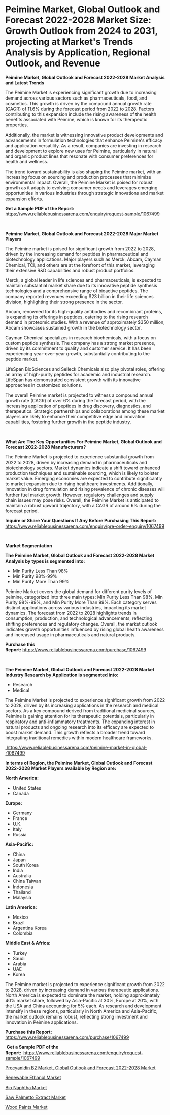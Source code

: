 <p><h1>Peimine Market, Global Outlook and Forecast 2022-2028 Market Size: Growth Outlook from 2024 to 2031, projecting at Market's Trends Analysis by Application, Regional Outlook, and Revenue</h1></p><p><strong>Peimine Market, Global Outlook and Forecast 2022-2028 Market Analysis and Latest Trends</strong></p>
<p><p>The Peimine Market is experiencing significant growth due to increasing demand across various sectors such as pharmaceuticals, food, and cosmetics. This growth is driven by the compound annual growth rate (CAGR) of 11.6% during the forecast period from 2022 to 2028. Factors contributing to this expansion include the rising awareness of the health benefits associated with Peimine, which is known for its therapeutic properties.</p><p>Additionally, the market is witnessing innovative product developments and advancements in formulation technologies that enhance Peimine's efficacy and application versatility. As a result, companies are investing in research and development to explore new uses for Peimine, particularly in natural and organic product lines that resonate with consumer preferences for health and wellness.</p><p>The trend toward sustainability is also shaping the Peimine market, with an increasing focus on sourcing and production processes that minimize environmental impact. Overall, the Peimine Market is poised for robust growth as it adapts to evolving consumer needs and leverages emerging opportunities in various industries through strategic innovations and market expansion efforts.</p></p>
<p><strong>Get a Sample PDF of the Report:&nbsp;</strong> <a href="https://www.reliablebusinessarena.com/enquiry/request-sample/1067499">https://www.reliablebusinessarena.com/enquiry/request-sample/1067499</a></p>
<p>&nbsp;</p>
<p><strong>Peimine Market, Global Outlook and Forecast 2022-2028 Major Market Players</strong></p>
<p><p>The Peimine market is poised for significant growth from 2022 to 2028, driven by the increasing demand for peptides in pharmaceutical and biotechnology applications. Major players such as Merck, Abcam, Cayman Chemical, TCI, and others are at the forefront of this market, leveraging their extensive R&D capabilities and robust product portfolios.</p><p>Merck, a global leader in life sciences and pharmaceuticals, is expected to maintain substantial market share due to its innovative peptide synthesis technologies and a comprehensive range of bioactive peptides. The company reported revenues exceeding $23 billion in their life sciences division, highlighting their strong presence in the sector.</p><p>Abcam, renowned for its high-quality antibodies and recombinant proteins, is expanding its offerings in peptides, catering to the rising research demand in proteomic studies. With a revenue of approximately $350 million, Abcam showcases sustained growth in the biotechnology sector.</p><p>Cayman Chemical specializes in research biochemicals, with a focus on custom peptide synthesis. The company has a strong market presence, driven by its commitment to quality and customer service. It has been experiencing year-over-year growth, substantially contributing to the peptide market.</p><p>LifeSpan BioSciences and Selleck Chemicals also play pivotal roles, offering an array of high-purity peptides for academic and industrial research. LifeSpan has demonstrated consistent growth with its innovative approaches in customized solutions.</p><p>The overall Peimine market is projected to witness a compound annual growth rate (CAGR) of over 6% during the forecast period, with the increasing application of peptides in drug discovery, diagnostics, and therapeutics. Strategic partnerships and collaborations among these market players are likely to enhance their competitive edge and innovation capabilities, fostering further growth in the peptide industry.</p></p>
<p>&nbsp;</p>
<p><strong>What Are The Key Opportunities For Peimine Market, Global Outlook and Forecast 2022-2028 Manufacturers?</strong></p>
<p><p>The Peimine Market is projected to experience substantial growth from 2022 to 2028, driven by increasing demand in pharmaceuticals and biotechnology sectors. Market dynamics indicate a shift toward enhanced production techniques and sustainable sourcing, which is likely to bolster market value. Emerging economies are expected to contribute significantly to market expansion due to rising healthcare investments. Additionally, innovation in drug formulation and rising prevalence of chronic diseases will further fuel market growth. However, regulatory challenges and supply chain issues may pose risks. Overall, the Peimine Market is anticipated to maintain a robust upward trajectory, with a CAGR of around 6% during the forecast period.</p></p>
<p><strong>Inquire or Share Your Questions If Any Before Purchasing This Report:</strong> <a href="https://www.reliablebusinessarena.com/enquiry/pre-order-enquiry/1067499">https://www.reliablebusinessarena.com/enquiry/pre-order-enquiry/1067499</a></p>
<p>&nbsp;</p>
<p><strong>Market Segmentation</strong></p>
<p><strong>The Peimine Market, Global Outlook and Forecast 2022-2028 Market Analysis by types is segmented into:</strong></p>
<p><ul><li>Min Purity Less Than 98%</li><li>Min Purity 98%-99%</li><li>Min Purity More Than 99%</li></ul></p>
<p><p>Peimine Market covers the global demand for different purity levels of peimine, categorized into three main types: Min Purity Less Than 98%, Min Purity 98%-99%, and Min Purity More Than 99%. Each category serves distinct applications across various industries, impacting its market dynamics. The forecast from 2022 to 2028 highlights trends in consumption, production, and technological advancements, reflecting shifting preferences and regulatory changes. Overall, the market outlook indicates growth opportunities influenced by rising global health awareness and increased usage in pharmaceuticals and natural products.</p></p>
<p><strong>Purchase this Report:&nbsp;</strong><a href="https://www.reliablebusinessarena.com/purchase/1067499">https://www.reliablebusinessarena.com/purchase/1067499</a></p>
<p>&nbsp;</p>
<p><strong>The Peimine Market, Global Outlook and Forecast 2022-2028 Market Industry Research by Application is segmented into:</strong></p>
<p><ul><li>Research</li><li>Medical</li></ul></p>
<p><p>The Peimine Market is projected to experience significant growth from 2022 to 2028, driven by its increasing applications in the research and medical sectors. As a key compound derived from traditional medicinal sources, Peimine is gaining attention for its therapeutic potentials, particularly in respiratory and anti-inflammatory treatments. The expanding interest in natural products and ongoing research into its efficacy are expected to boost market demand. This growth reflects a broader trend toward integrating traditional remedies within modern healthcare frameworks.</p></p>
<p><a href="https://www.reliablebusinessarena.com/peimine-market-in-global-r1067499">&nbsp;https://www.reliablebusinessarena.com/peimine-market-in-global-r1067499</a></p>
<p><strong>In terms of Region, the Peimine Market, Global Outlook and Forecast 2022-2028 Market Players available by Region are:</strong></p>
<p>
    <p> <strong> North America: </strong>
        <ul>
            <li>United States</li>
            <li>Canada</li>
        </ul>
        </p> 
    <p> <strong> Europe: </strong>
        <ul>
            <li>Germany</li>
            <li>France</li>
            <li>U.K.</li>
            <li>Italy</li>
            <li>Russia</li>
        </ul>
        </p> 
    <p> <strong> Asia-Pacific: </strong>
        <ul>
            <li>China</li>
            <li>Japan</li>
            <li>South Korea</li>
            <li>India</li>
            <li>Australia</li>
            <li>China Taiwan</li>
            <li>Indonesia</li>
            <li>Thailand</li>
            <li>Malaysia</li>
        </ul>
        </p> 
    <p> <strong> Latin America: </strong>
        <ul>
            <li>Mexico</li>
            <li>Brazil</li>
            <li>Argentina Korea</li>
            <li>Colombia</li>
        </ul>
        </p> 
    <p> <strong> Middle East & Africa: </strong>
        <ul>
            <li>Turkey</li>
            <li>Saudi</li>
            <li>Arabia</li>
            <li>UAE</li>
            <li>Korea</li>
        </ul>
    </p>
    </p>
<p><p>The Peimine market is projected to experience significant growth from 2022 to 2028, driven by increasing demand in various therapeutic applications. North America is expected to dominate the market, holding approximately 40% market share, followed by Asia-Pacific at 30%, Europe at 20%, with the USA and China accounting for 5% each. As research and development intensify in these regions, particularly in North America and Asia-Pacific, the market outlook remains robust, reflecting strong investment and innovation in Peimine applications.</p></p>
<p><strong>Purchase this Report: </strong><a href="https://www.reliablebusinessarena.com/purchase/1067499">https://www.reliablebusinessarena.com/purchase/1067499</a></p>
<p>&nbsp;<strong>Get a Sample PDF of the Report:&nbsp;&nbsp;</strong><a href="https://www.reliablebusinessarena.com/enquiry/request-sample/1067499">https://www.reliablebusinessarena.com/enquiry/request-sample/1067499</a></p>
<p><strong></strong></p>
<p><p><a href="https://github.com/prosalinda88/Market-Research-Report-List-6/blob/main/procyanidin-b2-market-global-outlook-and-forecast-2022-2028-market.md">Procyanidin B2 Market, Global Outlook and Forecast 2022-2028 Market</a></p><p><a href="https://issuu.com/reportprime-2/docs/renewable-ethanol-market-size-2030._a5ef9d306ffeaf">Renewable Ethanol Market</a></p><p><a href="https://issuu.com/reportprime-2/docs/bio-naphtha-market-size-2030.pptx_dcdcc9daacb26b">Bio Naphtha Market</a></p><p><a href="https://medium.com/@basmakahin145/exploring-saw-palmetto-extract-market-dynamics-revenue-analysis-and-growth-projections-in-the-saw-374961f12437">Saw Palmetto Extract Market</a></p><p><a href="https://medium.com/@basmakahin145/the-growth-of-the-wood-paints-market-has-been-significant-driven-by-various-critical-factors-14f2ab2d3a5a">Wood Paints Market</a></p></p>
